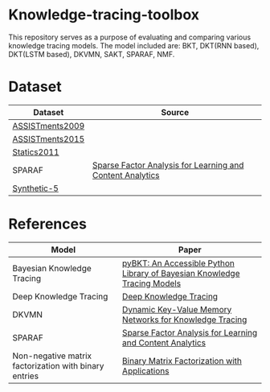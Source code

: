 # Knowledge-tracing-toolbox
This repository serves as a purpose of evaluating and comparing various knowledge tracing models. The model included are: BKT, DKT(RNN based), DKT(LSTM based), DKVMN, SAKT, SPARAF, NMF.

# Dataset
| Dataset     | Source    |
|----------|---------------|
| [ASSISTments2009](https://sites.google.com/site/assistmentsdata/home/2009-2010-assistment-data/skill-builder-data-2009-2010?authuser=0)   |   |
| [ASSISTments2015](https://sites.google.com/site/assistmentsdata/datasets/2015-assistments-skill-builder-data)     |      |
| [Statics2011](https://pslcdatashop.web.cmu.edu/DatasetInfo?datasetId=507)      | |
| SPARAF    | [Sparse Factor Analysis for Learning and Content Analytics](https://arxiv.org/abs/1303.5685)     |
| [Synthetic-5](https://github.com/chrispiech/DeepKnowledgeTracing/tree/master/data/synthetic)  | |

# References
| Model     | Paper    |
|----------|---------------|
| Bayesian Knowledge Tracing   | [pyBKT: An Accessible Python Library of Bayesian Knowledge Tracing Models](https://educationaldatamining.org/EDM2021/virtual/static/pdf/EDM21_paper_237.pdf)  |
| Deep Knowledge Tracing     | [Deep Knowledge Tracing](https://arxiv.org/abs/1506.05908)     |
| DKVMN      | [Dynamic Key-Value Memory Networks for Knowledge Tracing](https://arxiv.org/abs/1611.08108)|
| SPARAF    | [Sparse Factor Analysis for Learning and Content Analytics](https://arxiv.org/abs/1303.5685)     |
| Non-negative matrix factorization with binary entries   | [Binary Matrix Factorization with Applications](https://ieeexplore.ieee.org/document/4470263)|



